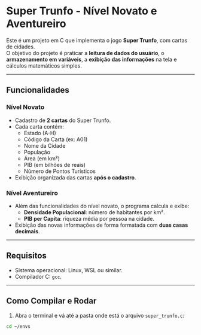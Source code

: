 # Super Trunfo - Nível Novato e Aventureiro

Este é um projeto em C que implementa o jogo **Super Trunfo**, com cartas de cidades.  
O objetivo do projeto é praticar a **leitura de dados do usuário**, o **armazenamento em variáveis**, a **exibição das informações** na tela e cálculos matemáticos simples.

---

## Funcionalidades

### Nível Novato
- Cadastro de **2 cartas** do Super Trunfo.
- Cada carta contém:
  - Estado (A-H)
  - Código da Carta (ex: A01)
  - Nome da Cidade
  - População
  - Área (em km²)
  - PIB (em bilhões de reais)
  - Número de Pontos Turísticos
- Exibição organizada das cartas **após o cadastro**.

### Nível Aventureiro
- Além das funcionalidades do nível novato, o programa calcula e exibe:
  - **Densidade Populacional**: número de habitantes por km².
  - **PIB per Capita**: riqueza média por pessoa na cidade.
- Exibição das novas informações de forma formatada com **duas casas decimais**.

---

## Requisitos

- Sistema operacional: Linux, WSL ou similar.
- Compilador C: `gcc`.

---

## Como Compilar e Rodar

1. Abra o terminal e vá até a pasta onde está o arquivo `super_trunfo.c`:

```bash
cd ~/envs
